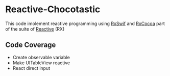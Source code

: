 # Reactive-Chocotastic

This code imolement reactive programming using [RxSwif](https://cocoapods.org/pods/rxswift) and [RxCocoa](https://cocoapods.org/pods/RxCocoa) part of the suite of [Reactive](https://reactivex.io/) (RX)

## Code Coverage
- Create observable variable
- Make UITableView reactive
- React direct input